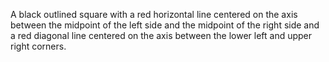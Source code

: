 A black outlined square with a red horizontal line centered on the axis between the midpoint of the left side and the midpoint of the right side and a red diagonal line centered on the axis between the lower left and upper right corners.